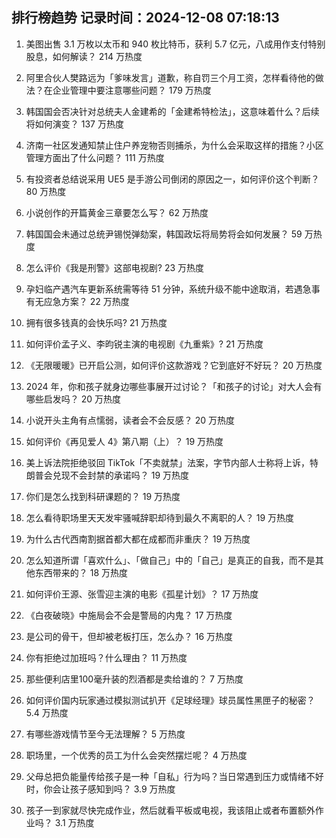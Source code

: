 
## 排行榜趋势 记录时间：2024-12-08 07:18:13
  
  1. 美图出售 3.1 万枚以太币和 940 枚比特币，获利 5.7 亿元，八成用作支付特别股息，如何解读？ 214 万热度
    
  2. 阿里合伙人樊路远为「爹味发言」道歉，称自罚三个月工资，怎样看待他的做法？在企业管理中要注意哪些问题？ 179 万热度
    
  3. 韩国国会否决针对总统夫人金建希的「金建希特检法」，这意味着什么？后续将如何演变？ 137 万热度
    
  4. 济南一社区发通知禁止住户养宠物否则捕杀，为什么会采取这样的措施？小区管理方面出了什么问题？ 111 万热度
    
  5. 有投资者总结说采用 UE5 是手游公司倒闭的原因之一，如何评价这个判断？ 80 万热度
    
  6. 小说创作的开篇黄金三章要怎么写？ 62 万热度
    
  7. 韩国国会未通过总统尹锡悦弹劾案，韩国政坛将局势将会如何发展？ 59 万热度
    
  8. 怎么评价《我是刑警》这部电视剧? 23 万热度
    
  9. 孕妇临产遇汽车更新系统需等待 51 分钟，系统升级不能中途取消，若遇急事有无应急方案？ 22 万热度
    
  10. 拥有很多钱真的会快乐吗? 21 万热度
    
  11. 如何评价孟子义、李昀锐主演的电视剧《九重紫》? 21 万热度
    
  12. 《无限暖暖》已开启公测，如何评价这款游戏？它到底好不好玩？ 20 万热度
    
  13. 2024 年，你和孩子就身边哪些事展开过讨论？「和孩子的讨论」对大人会有哪些启发吗？ 20 万热度
    
  14. 小说开头主角有点懦弱，读者会不会反感？ 20 万热度
    
  15. 如何评价《再见爱人 4》第八期（上）？ 19 万热度
    
  16. 美上诉法院拒绝驳回 TikTok「不卖就禁」法案，字节内部人士称将上诉，特朗普会兑现不会封禁的承诺吗？ 19 万热度
    
  17. 你们是怎么找到科研课题的？ 19 万热度
    
  18. 怎么看待职场里天天发牢骚喊辞职却待到最久不离职的人？ 19 万热度
    
  19. 为什么古代西南割据首都大都在成都而非重庆？ 19 万热度
    
  20. 怎么知道所谓「喜欢什么」、「做自己」中的「自己」是真正的自我，而不是其他东西带来的？ 18 万热度
    
  21. 如何评价王源、张雪迎主演的电影《孤星计划》？ 17 万热度
    
  22. 《白夜破晓》中施局会不会是警局的内鬼？ 17 万热度
    
  23. 是公司的骨干，但却被老板打压，怎么办？ 16 万热度
    
  24. 你有拒绝过加班吗？什么理由？ 11 万热度
    
  25. 那些便利店里100毫升装的烈酒都是卖给谁的？ 7 万热度
    
  26. 如何评价国内玩家通过模拟测试扒开《足球经理》球员属性黑匣子的秘密？ 5.4 万热度
    
  27. 有哪些游戏情节至今无法理解？ 5 万热度
    
  28. 职场里，一个优秀的员工为什么会突然摆烂呢？ 4 万热度
    
  29. 父母总把负能量传给孩子是一种「自私」行为吗？当日常遇到压力或情绪不好时，你会让孩子感知到吗？ 3.9 万热度
    
  30. 孩子一到家就尽快完成作业，然后就看平板或电视，我该阻止或者布置额外作业吗？ 3.1 万热度
    